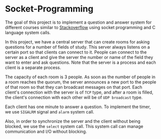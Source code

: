 # Socket-Programming
The goal of this project is to implement a question and answer system for different courses similar to [Stackoverflow](https://stackoverflow.com/) using socket programming and C language system calls.

In this project, we have a central server that can create rooms for asking questions for a number of fields of study. This server always listens on a certain port so that clients can connect to it. People can connect to the server as a client and give the server the number or name of the field they want to enter and ask questions. Note that the server is a process and each client is a separate process.

The capacity of each room is 3 people. As soon as the number of people in a room reaches the quorum, the server announces a new port to the people of that room so that they can broadcast messages on that port. Each client's connection with the server is of `TCP` type, and after a room is filled, the client's connection with each other will be of `UDP broadcast` type.

Each client has one minute to answer a question. To implement the timer, we use `SIGALRM` signal and `alarm` system call.

Also, in order to synchronize the server and the client without being blocked, we use the `select` system call. This system call can manage communication and I/O without blocking.

